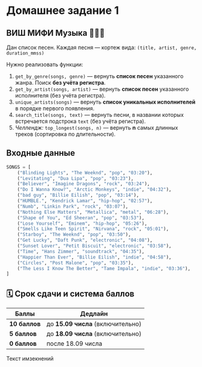 # Домашнее задание 1
## ВИШ МИФИ Музыка 🎵🎵🎵
Дан список песен. Каждая песня — кортеж вида:
`(title, artist, genre, duration_mmss)`

Нужно реализовать функции:
1. `get_by_genre(songs, genre)` — вернуть **список песен** указанного жанра. Поиск **без учёта регистра**.
2. `get_by_artist(songs, artist)` — вернуть **список песен** указанного исполнителя (без учёта регистра).
3. `unique_artists(songs)` — вернуть **список уникальных исполнителей** в порядке первого появления.
4. `search_title(songs, text)` — вернуть песни, в названии которых встречается подстрока `text` (без учёта регистра).
5. *Челлендж:* `top_longest(songs, n)` — вернуть **n** самых длинных треков (сортировка по длительности).  

## Входные данные

```python
SONGS = [
    ("Blinding Lights", "The Weeknd", "pop", "03:20"),
    ("Levitating", "Dua Lipa", "pop", "03:23"),
    ("Believer", "Imagine Dragons", "rock", "03:24"),
    ("Do I Wanna Know?", "Arctic Monkeys", "indie", "04:32"),
    ("bad guy", "Billie Eilish", "pop", "03:14"),
    ("HUMBLE.", "Kendrick Lamar", "hip-hop", "02:57"),
    ("Numb", "Linkin Park", "rock", "03:07"),
    ("Nothing Else Matters", "Metallica", "metal", "06:28"),
    ("Shape of You", "Ed Sheeran", "pop", "03:53"),
    ("Lose Yourself", "Eminem", "hip-hop", "05:26"),
    ("Smells Like Teen Spirit", "Nirvana", "rock", "05:01"),
    ("Starboy", "The Weeknd", "pop", "03:50"),
    ("Get Lucky", "Daft Punk", "electronic", "04:08"),
    ("Sunset Lover", "Petit Biscuit", "electronic", "03:58"),
    ("Time", "Hans Zimmer", "soundtrack", "04:35"),
    ("Happier Than Ever", "Billie Eilish", "indie", "04:58"),
    ("Circles", "Post Malone", "pop", "03:35"),
    ("The Less I Know The Better", "Tame Impala", "indie", "03:36"),
]
```
## 🗓 Срок сдачи и система баллов

| Баллы | Дедлайн                           |
|-------|-----------------------------------|
| **10 баллов** | до **15.09 числа** (включительно) |
| **5 баллов**  | до **18.09 числа** (включительно) |
| **0 баллов**  | после 18.09 числа                 |

Текст имзекнений